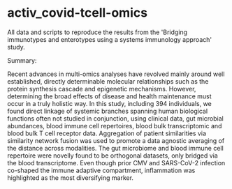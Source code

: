 # activ_covid-tcell-omics

All data and scripts to reproduce the results from the 'Bridging immunotypes and enterotypes using a systems immunology approach' study.

Summary:

Recent advances in multi-omics analyses have revolved mainly around well established, directly
determinable molecular relationships such as the protein synthesis cascade and epigenetic
mechanisms. However, determining the broad effects of disease and health maintenance must
occur in a truly holistic way. In this study, including 394 individuals, we found direct linkage of
systemic branches spanning human biological functions often not studied in conjunction, using
clinical data, gut microbial abundances, blood immune cell repertoires, blood bulk transcriptomic
and blood bulk T cell receptor data. Aggregation of patient similarities via similarity network
fusion was used to promote a data agnostic averaging of the distance across modalities. The gut
microbiome and blood immune cell repertoire were novelly found to be orthogonal datasets, only
bridged via the blood transcriptome. Even though prior CMV and SARS-CoV-2 infection co-shaped
the immune adaptive compartment, inflammation was highlighted as the most diversifying
marker.
